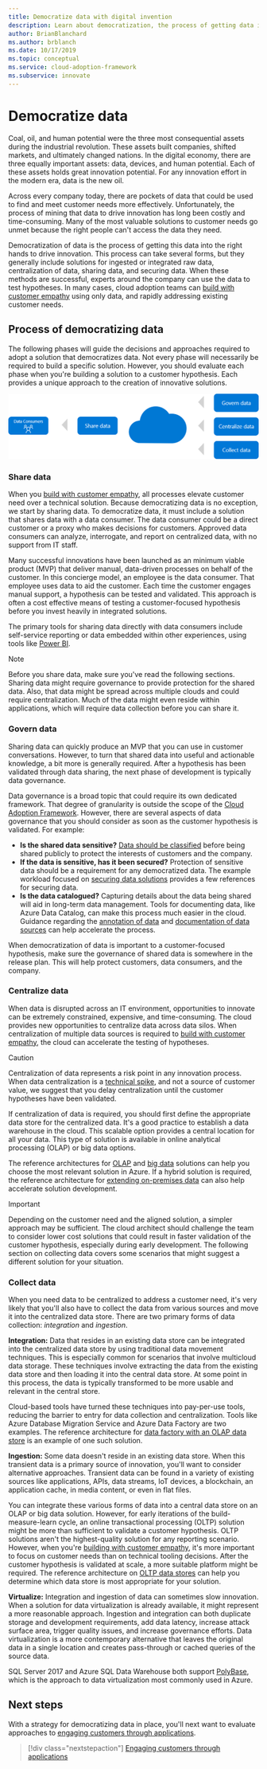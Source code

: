 ```yaml
---
title: Democratize data with digital invention
description: Learn about democratization, the process of getting data into the right hands to test hypotheses and drive innovation.
author: BrianBlanchard
ms.author: brblanch
ms.date: 10/17/2019
ms.topic: conceptual
ms.service: cloud-adoption-framework
ms.subservice: innovate
---
```


# Democratize data

Coal, oil, and human potential were the three most consequential assets during the industrial revolution. These assets built companies, shifted markets, and ultimately changed nations. In the digital economy, there are three equally important assets: data, devices, and human potential. Each of these assets holds great innovation potential. For any innovation effort in the modern era, data is the new oil.

Across every company today, there are pockets of data that could be used to find and meet customer needs more effectively. Unfortunately, the process of mining that data to drive innovation has long been costly and time-consuming. Many of the most valuable solutions to customer needs go unmet because the right people can't access the data they need.

Democratization of data is the process of getting this data into the right hands to drive innovation. This process can take several forms, but they generally include solutions for ingested or integrated raw data, centralization of data, sharing data, and securing data. When these methods are successful, experts around the company can use the data to test hypotheses. In many cases, cloud adoption teams can [build with customer empathy](./build.md) using only data, and rapidly addressing existing customer needs.

## Process of democratizing data

The following phases will guide the decisions and approaches required to adopt a solution that democratizes data. Not every phase will necessarily be required to build a specific solution. However, you should evaluate each phase when you're building a solution to a customer hypothesis. Each provides a unique approach to the creation of innovative solutions.

![Process for democratizing data](../../_images/innovate/democratize-data.png)

### Share data

When you [build with customer empathy](./build.md), all processes elevate customer need over a technical solution. Because democratizing data is no exception, we start by sharing data. To democratize data, it must include a solution that shares data with a data consumer. The data consumer could be a direct customer or a proxy who makes decisions for customers. Approved data consumers can analyze, interrogate, and report on centralized data, with no support from IT staff.

Many successful innovations have been launched as an minimum viable product (MVP) that deliver manual, data-driven processes on behalf of the customer. In this concierge model, an employee is the data consumer. That employee uses data to aid the customer. Each time the customer engages manual support, a hypothesis can be tested and validated. This approach is often a cost effective means of testing a customer-focused hypothesis before you invest heavily in integrated solutions.

The primary tools for sharing data directly with data consumers include self-service reporting or data embedded within other experiences, using tools like [Power BI](https://docs.microsoft.com/power-bi).

> [!NOTE]
> Before you share data, make sure you've read the following sections. Sharing data might require governance to provide protection for the shared data. Also, that data might be spread across multiple clouds and could require centralization. Much of the data might even reside within applications, which will require data collection before you can share it.

### Govern data

Sharing data can quickly produce an MVP that you can use in customer conversations. However, to turn that shared data into useful and actionable knowledge, a bit more is generally required. After a hypothesis has been validated through data sharing, the next phase of development is typically data governance.

Data governance is a broad topic that could require its own dedicated framework. That degree of granularity is outside the scope of the [Cloud Adoption Framework](../../index.yml). However, there are several aspects of data governance that you should consider as soon as the customer hypothesis is validated. For example:

- **Is the shared data sensitive?** [Data should be classified](../../govern/policy-compliance/data-classification.md) before being shared publicly to protect the interests of customers and the company.
- **If the data is sensitive, has it been secured?** Protection of sensitive data should be a requirement for any democratized data. The example workload focused on [securing data solutions](https://docs.microsoft.com/azure/architecture/data-guide/scenarios/securing-data-solutions) provides a few references for securing data.
- **Is the data catalogued?** Capturing details about the data being shared will aid in long-term data management. Tools for documenting data, like Azure Data Catalog, can make this process much easier in the cloud. Guidance regarding the [annotation of data](https://docs.microsoft.com/azure/data-catalog/data-catalog-how-to-annotate) and [documentation of data sources](https://docs.microsoft.com/azure/data-catalog/data-catalog-how-to-documentation) can help accelerate the process.

When democratization of data is important to a customer-focused hypothesis, make sure the governance of shared data is somewhere in the release plan. This will help protect customers, data consumers, and the company.

### Centralize data

When data is disrupted across an IT environment, opportunities to innovate can be extremely constrained, expensive, and time-consuming. The cloud provides new opportunities to centralize data across data silos. When centralization of multiple data sources is required to [build with customer empathy](./build.md), the cloud can accelerate the testing of hypotheses.

> [!CAUTION]
> Centralization of data represents a risk point in any innovation process. When data centralization is a [technical spike](./build.md#reduce-complexity-and-delay-technical-spikes), and not a source of customer value, we suggest that you delay centralization until the customer hypotheses have been validated.

If centralization of data is required, you should first define the appropriate data store for the centralized data. It's a good practice to establish a data warehouse in the cloud. This scalable option provides a central location for all your data. This type of solution is available in online analytical processing (OLAP) or big data options.

The reference architectures for [OLAP](https://docs.microsoft.com/azure/architecture/data-guide/relational-data/online-analytical-processing) and [big data](https://docs.microsoft.com/azure/architecture/data-guide/big-data) solutions can help you choose the most relevant solution in Azure. If a hybrid solution is required, the reference architecture for [extending on-premises data](https://docs.microsoft.com/azure/architecture/data-guide/scenarios/hybrid-on-premises-and-cloud) can also help accelerate solution development.

> [!IMPORTANT]
> Depending on the customer need and the aligned solution, a simpler approach may be sufficient. The cloud architect should challenge the team to consider lower cost solutions that could result in faster validation of the customer hypothesis, especially during early development. The following section on collecting data covers some scenarios that might suggest a different solution for your situation.

### Collect data

When you need data to be centralized to address a customer need, it's very likely that you'll also have to collect the data from various sources and move it into the centralized data store. There are two primary forms of data collection: _integration_ and _ingestion_.

**Integration:** Data that resides in an existing data store can be integrated into the centralized data store by using traditional data movement techniques. This is especially common for scenarios that involve multicloud data storage. These techniques involve extracting the data from the existing data store and then loading it into the central data store. At some point in this process, the data is typically transformed to be more usable and relevant in the central store.

Cloud-based tools have turned these techniques into pay-per-use tools, reducing the barrier to entry for data collection and centralization. Tools like Azure Database Migration Service and Azure Data Factory are two examples. The reference architecture for [data factory with an OLAP data store](https://docs.microsoft.com/azure/architecture/data-guide/relational-data/etl) is an example of one such solution.

**Ingestion:** Some data doesn't reside in an existing data store. When this transient data is a primary source of innovation, you'll want to consider alternative approaches. Transient data can be found in a variety of existing sources like applications, APIs, data streams, IoT devices, a blockchain, an application cache, in media content, or even in flat files.

You can integrate these various forms of data into a central data store on an OLAP or big data solution. However, for early iterations of the build-measure-learn cycle, an online transactional processing (OLTP) solution might be more than sufficient to validate a customer hypothesis. OLTP solutions aren't the highest-quality solution for any reporting scenario. However, when you're [building with customer empathy](./build.md), it's more important to focus on customer needs than on technical tooling decisions. After the customer hypothesis is validated at scale, a more suitable platform might be required. The reference architecture on [OLTP data stores](https://docs.microsoft.com/azure/architecture/data-guide/relational-data/online-transaction-processing) can help you determine which data store is most appropriate for your solution.

**Virtualize:** Integration and ingestion of data can sometimes slow innovation. When a solution for data virtualization is already available, it might represent a more reasonable approach. Ingestion and integration can both duplicate storage and development requirements, add data latency, increase attack surface area, trigger quality issues, and increase governance efforts. Data virtualization is a more contemporary alternative that leaves the original data in a single location and creates pass-through or cached queries of the source data.

SQL Server 2017 and Azure SQL Data Warehouse both support [PolyBase](https://docs.microsoft.com/sql/relational-databases/polybase/polybase-guide), which is the approach to data virtualization most commonly used in Azure.

## Next steps

With a strategy for democratizing data in place, you'll next want to evaluate approaches to [engaging customers through applications](./apps.md).

> [!div class="nextstepaction"]
> [Engaging customers through applications](./apps.md)
